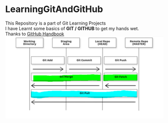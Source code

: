 # LearningGitAndGitHub
This Repository is a part of Git Learning Projects<br>
I have Learnt some basics of <b>GIT / GITHUB </b> to get my hands wet.<br>
Thanks to [ GitHub Handbook](docs.github.com)</i>
<img src=HelloWorld/image.png>

